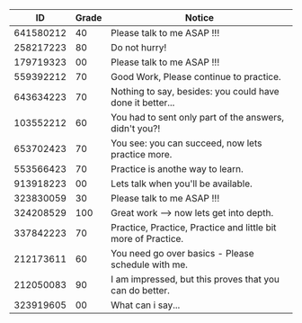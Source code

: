 ID | Grade| Notice
--- | ---- | ----
641580212 | 40 | Please talk to me ASAP !!!
258217223 | 80 | Do not hurry!
179719323 | 00 | Please talk to me ASAP !!!
559392212 | 70 | Good Work, Please continue to practice.
643634223 | 70 | Nothing to say, besides: you could have done it better...
103552212 | 60 | You had to sent only part of the answers, didn't you?!
653702423 | 70 | You see: you can succeed, now lets practice more.
553566423 | 70 | Practice is anothe way to learn.
913918223 | 00 | Lets talk when you'll be available.
323830059 | 30 | Please talk to me ASAP !!!
324208529 | 100| Great work --> now lets get into depth.   
337842223 | 70 | Practice, Practice, Practice and little bit more of Practice.
212173611 | 60 | You need go over basics - Please schedule with me.
212050083 | 90 | I am impressed, but this proves that you can do better.  
323919605 | 00 | What can i say...

